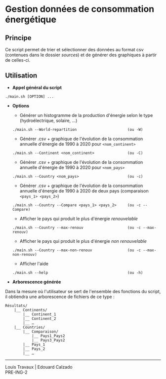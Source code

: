 # Gestion données de consommation énergétique

## Principe

Ce script permet de trier et sélectionner des données au format csv (contenues dans le dossier *sources*) et de générer des graphiques à partir de celles-ci.

## Utilisation

- **Appel général du script**
```
./main.sh [OPTION] ...
```

- **Options**
    - Générer un histogramme de la production d'énergie selon le type (hydroélectrique, solaire, ...)
    ```
    ./main.sh --World-repartition                       (ou -W)
    ```
    - Générer .csv + graphique de l'évolution de la consommation annuelle d'énergie de 1990 à 2020 pour ```<nom_continent>```
    ```
    ./main.sh --Continent <nom_continent>               (ou -C)
    ```
    - Générer .csv + graphique de l'évolution de la consommation annuelle d'énergie de 1990 à 2020 pour ```<nom_pays>```
    ```
    ./main.sh --Country <nom_pays>                      (ou -c)
    ```
    - Générer .csv + graphique de l'évolution de la consommation annuelle d'énergie de 1990 à 2020 de deux pays (comparaison ```<pays_1> <pays_2>```)
    ```
    ./main.sh --Country --Compare <pays_1> <pays_2>     (ou -c --Compare)
    ```
    - Afficher le pays qui produit le plus d'énergie *renouvelable*
    ```
    ./main.sh --Country --max-renouv                    (ou -c --max-renouv)
    ```
    - Afficher le pays qui produit le plus d'énergie *non renouvelable*
    ```
    ./main.sh --Country --max-non-renouv                (ou -c --max-non-renouv)
    ```
    - Afficher l'aide
    ```
    ./main.sh --help                                    (ou -h)
    ```

- **Arborescence générée**

Dans la mesure où l'utilisateur se sert de l'ensemble des fonctions du script, il obtiendra une arborescence de fichiers de ce type :
```
Résultats/
    |__ Continents/
        |__ Continent_1
        |__ Continent_2
        |__ …
    |__ Countries/
        |__ Comparaison/
            |__ Pays1_Pays2
            |__ Pays3_Pays2
        |__ Pays_1
        |__ Pays_2
        |__ …
```

---

Louis Travaux | Edouard Calzado  
PRE-ING-2